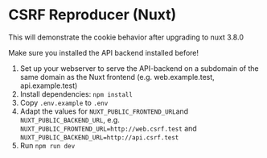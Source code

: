 # CSRF Reproducer (Nuxt)

This will demonstrate the cookie behavior after upgrading to nuxt 3.8.0

Make sure you installed the API backend installed before!

1. Set up your webserver to serve the API-backend on a subdomain of the same domain as the Nuxt frontend (e.g. web.example.test, api.example.test)
2. Install dependencies: `npm install`
2. Copy `.env.example` to `.env`
3. Adapt the values for `NUXT_PUBLIC_FRONTEND_URL`and `NUXT_PUBLIC_BACKEND_URL`, e.g. `NUXT_PUBLIC_FRONTEND_URL=http://web.csrf.test` and `NUXT_PUBLIC_BACKEND_URL=http://api.csrf.test`
4. Run `npm run dev`
